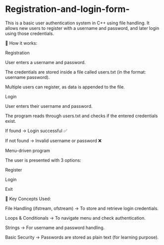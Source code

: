 # Registration-and-login-form-
This is a basic user authentication system in C++ using file handling.
It allows new users to register with a username and password, and later login using those credentials.

🔹 How it works:

Registration

User enters a username and password.

The credentials are stored inside a file called users.txt (in the format: username password).

Multiple users can register, as data is appended to the file.

Login

User enters their username and password.

The program reads through users.txt and checks if the entered credentials exist.

If found → Login successful ✅

If not found → Invalid username or password ❌

Menu-driven program

The user is presented with 3 options:

Register

Login

Exit

🔧 Key Concepts Used:

File Handling (ifstream, ofstream) → To store and retrieve login credentials.

Loops & Conditionals → To navigate menu and check authentication.

Strings → For username and password handling.

Basic Security → Passwords are stored as plain text (for learning purpose).
